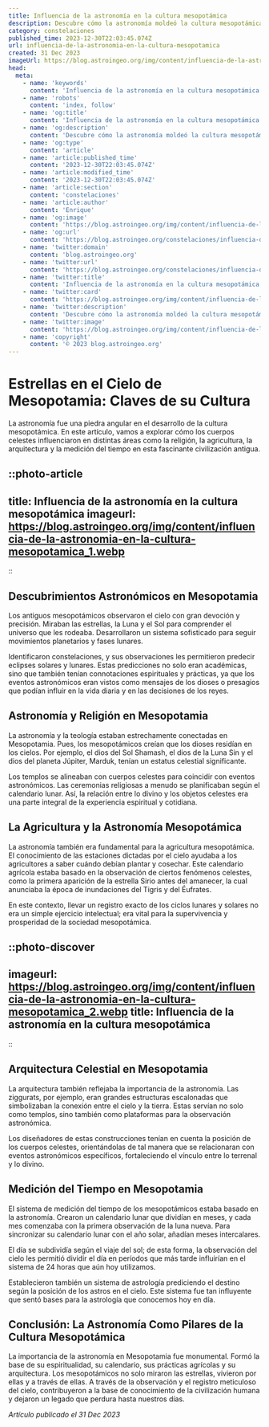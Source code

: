 ```yaml
---
title: Influencia de la astronomía en la cultura mesopotámica
description: Descubre cómo la astronomía moldeó la cultura mesopotámica, desde la astrología hasta la arquitectura, en un viaje por su rica herencia celeste.
category: constelaciones
published_time: 2023-12-30T22:03:45.074Z
url: influencia-de-la-astronomia-en-la-cultura-mesopotamica
created: 31 Dec 2023
imageUrl: https://blog.astroingeo.org/img/content/influencia-de-la-astronomia-en-la-cultura-mesopotamica_1.webp
head:
  meta:
    - name: 'keywords'
      content: 'Influencia de la astronomía en la cultura mesopotámica'
    - name: 'robots'
      content: 'index, follow'
    - name: 'og:title'
      content: 'Influencia de la astronomía en la cultura mesopotámica'
    - name: 'og:description'
      content: 'Descubre cómo la astronomía moldeó la cultura mesopotámica, desde la astrología hasta la arquitectura, en un viaje por su rica herencia celeste.'
    - name: 'og:type'
      content: 'article'
    - name: 'article:published_time'
      content: '2023-12-30T22:03:45.074Z'
    - name: 'article:modified_time'
      content: '2023-12-30T22:03:45.074Z'
    - name: 'article:section'
      content: 'constelaciones'
    - name: 'article:author'
      content: 'Enrique'
    - name: 'og:image'
      content: 'https://blog.astroingeo.org/img/content/influencia-de-la-astronomia-en-la-cultura-mesopotamica_1.webp'
    - name: 'og:url'
      content: 'https://blog.astroingeo.org/constelaciones/influencia-de-la-astronomia-en-la-cultura-mesopotamica'
    - name: 'twitter:domain'
      content: 'blog.astroingeo.org'
    - name: 'twitter:url'
      content: 'https://blog.astroingeo.org/constelaciones/influencia-de-la-astronomia-en-la-cultura-mesopotamica'
    - name: 'twitter:title'
      content: 'Influencia de la astronomía en la cultura mesopotámica'
    - name: 'twitter:card'
      content: 'https://blog.astroingeo.org/img/content/influencia-de-la-astronomia-en-la-cultura-mesopotamica_1.webp'
    - name: 'twitter:description'
      content: 'Descubre cómo la astronomía moldeó la cultura mesopotámica, desde la astrología hasta la arquitectura, en un viaje por su rica herencia celeste.'
    - name: 'twitter:image'
      content: 'https://blog.astroingeo.org/img/content/influencia-de-la-astronomia-en-la-cultura-mesopotamica_1.webp'
    - name: 'copyright'
      content: '© 2023 blog.astroingeo.org'
---
```

# Estrellas en el Cielo de Mesopotamia: Claves de su Cultura

La astronomía fue una piedra angular en el desarrollo de la cultura mesopotámica. En este artículo, vamos a explorar cómo los cuerpos celestes influenciaron en distintas áreas como la religión, la agricultura, la arquitectura y la medición del tiempo en esta fascinante civilización antigua.

::photo-article
---
title: Influencia de la astronomía en la cultura mesopotámica
imageurl: https://blog.astroingeo.org/img/content/influencia-de-la-astronomia-en-la-cultura-mesopotamica_1.webp
---
::

## Descubrimientos Astronómicos en Mesopotamia

Los antiguos mesopotámicos observaron el cielo con gran devoción y precisión. Miraban las estrellas, la Luna y el Sol para comprender el universo que les rodeaba. Desarrollaron un sistema sofisticado para seguir movimientos planetarios y fases lunares.

Identificaron constelaciones, y sus observaciones les permitieron predecir eclipses solares y lunares. Estas predicciones no solo eran académicas, sino que también tenían connotaciones espirituales y prácticas, ya que los eventos astronómicos eran vistos como mensajes de los dioses o presagios que podían influir en la vida diaria y en las decisiones de los reyes.

## Astronomía y Religión en Mesopotamia

La astronomía y la teología estaban estrechamente conectadas en Mesopotamia. Pues, los mesopotámicos creían que los dioses residían en los cielos. Por ejemplo, el dios del Sol Shamash, el dios de la Luna Sin y el dios del planeta Júpiter, Marduk, tenían un estatus celestial significante.

Los templos se alineaban con cuerpos celestes para coincidir con eventos astronómicos. Las ceremonias religiosas a menudo se planificaban según el calendario lunar. Así, la relación entre lo divino y los objetos celestes era una parte integral de la experiencia espiritual y cotidiana.

## La Agricultura y la Astronomía Mesopotámica

La astronomía también era fundamental para la agricultura mesopotámica. El conocimiento de las estaciones dictadas por el cielo ayudaba a los agricultores a saber cuándo debían plantar y cosechar. Este calendario agrícola estaba basado en la observación de ciertos fenómenos celestes, como la primera aparición de la estrella Sirio antes del amanecer, la cual anunciaba la época de inundaciones del Tigris y del Éufrates.

En este contexto, llevar un registro exacto de los ciclos lunares y solares no era un simple ejercicio intelectual; era vital para la supervivencia y prosperidad de la sociedad mesopotámica.


::photo-discover
---
imageurl: https://blog.astroingeo.org/img/content/influencia-de-la-astronomia-en-la-cultura-mesopotamica_2.webp
title: Influencia de la astronomía en la cultura mesopotámica
---
::

## Arquitectura Celestial en Mesopotamia

La arquitectura también reflejaba la importancia de la astronomía. Las ziggurats, por ejemplo, eran grandes estructuras escalonadas que simbolizaban la conexión entre el cielo y la tierra. Estas servían no solo como templos, sino también como plataformas para la observación astronómica.

Los diseñadores de estas construcciones tenían en cuenta la posición de los cuerpos celestes, orientándolas de tal manera que se relacionaran con eventos astronómicos específicos, fortaleciendo el vínculo entre lo terrenal y lo divino.

## Medición del Tiempo en Mesopotamia

El sistema de medición del tiempo de los mesopotámicos estaba basado en la astronomía. Crearon un calendario lunar que dividían en meses, y cada mes comenzaba con la primera observación de la luna nueva. Para sincronizar su calendario lunar con el año solar, añadían meses intercalares.

El día se subdividía según el viaje del sol; de esta forma, la observación del cielo les permitió dividir el día en períodos que más tarde influirían en el sistema de 24 horas que aún hoy utilizamos.

Establecieron también un sistema de astrología prediciendo el destino según la posición de los astros en el cielo. Este sistema fue tan influyente que sentó bases para la astrología que conocemos hoy en día.

## Conclusión: La Astronomía Como Pilares de la Cultura Mesopotámica

La importancia de la astronomía en Mesopotamia fue monumental. Formó la base de su espiritualidad, su calendario, sus prácticas agrícolas y su arquitectura. Los mesopotámicos no solo miraron las estrellas, vivieron por ellas y a través de ellas. A través de la observación y el registro meticuloso del cielo, contribuyeron a la base de conocimiento de la civilización humana y dejaron un legado que perdura hasta nuestros días.

_Artículo publicado el 31 Dec 2023_